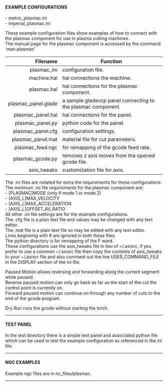 #### EXAMPLE CONFIGURATIONS  
\- metric_plasmac.ini  
\- imperial_plasmac.ini  

These example configuration files show examples of how to connect with the plasmac component for use in plasma cutting machines.  
The manual page for the plasmac component is accessed by the command 'man.plasmac'  


Filename|Function
---:|---
plasmac_ini|configuration file.
machine.hal|hal connections the machine.
plasmac.hal|hal connections for the plasmac component.
plasmac_panel.glade|a sample gladevcp panel connecting to the plasmac component.
plasmac_panel.hal|hal connections for the panel.
plasmac_panel.py|python code for the panel.
plasmac_panel.cfg|configuration settings.
plasmac_panel.mat|material file for cut parameters.
plasmac_feed.ngc|for remapping of the gcode feed rate.
plasmac_gcode.py|removes z axis moves from the opened gcode file.
axis_tweaks|customization file for axis.

The .ini files are notated for extra the requirements for these configurations.  
The minimum .ini file requirements for the plasmac component are:  
\- [PLASMAC]MODE (only if mode 1 or mode 2)  
\- [AXIS_L]MAX_VELOCITY  
\- [AXIS_L]MAX_ACCELERATION  
\- [AXIS_L]OFFSET_AV_RATIO  
All other .ini file settings are for the example configurations.  
The .cfg file is a plain text file and values may be changed with any text editor.  
The .mat file is a plain text file so may be edited with any text editor.  
Lines beginning with # are ignored in both these files.  
The python directory is for remapping of the F word.  
These configurations use the axis_tweaks file in lieu of ~/.axisrc, if you prefer to use a common ~/.axisrc file then copy the contents of axis_tweaks to your ~/.axisrc file and also comment out the line USER_COMMAND_FILE in the DISPLAY section of the ini file.  

Paused Motion allows reversing and forwarding along the current segment while paused.  
Reverse paused motion can only go back as far as the start of the cut the control point is currently on.  
Forward paused motion can continue on through any number of cuts to the end of the gcode program.  

Dry Run runs the gcode without starting the torch.  

***  
#### TEST PANEL  

In the test directory there is a simple test panel and associated python file which can be used to test the example configuration as referenced in the ini file.  

***  
#### NGC EXAMPLES  

Example ngc files are in nc_files/plasmac.  

***  
